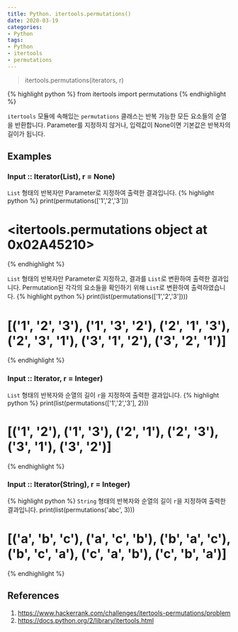 ```yaml
---
title: Python. itertools.permutations()
date: 2020-03-19
categories:
- Python
tags:
- Python
- itertools
- permutations
---
```


> itertools.permutations(iterators, r)

{% highlight python %}
from itertools import permutations
{% endhighlight %}

`itertools` 모듈에 속해있는 `permutations` 클래스는 반복 가능한 모든 요소들의 순열을 반환합니다. Parameter를 지정하지 않거나, 입력값이 None이면 기본값은 반복자의 길이가 됩니다.

## Examples

### Input :: Iterator(List), r = None)
`List` 형태의 반복자만 Parameter로 지정하여 출력한 결과입니다.
{% highlight python %}
print(permutations(['1','2','3']))
# <itertools.permutations object at 0x02A45210>
{% endhighlight %}

`List` 형태의 반복자만 Parameter로 지정하고, 결과를 `List`로 변환하여 출력한 결과입니다.
Permutation된 각각의 요소들을 확인하기 위해 `List`로 변환하여 출력하였습니다.
{% highlight python %}
print(list(permutations(['1','2','3'])))
# [('1', '2', '3'), ('1', '3', '2'), ('2', '1', '3'), ('2', '3', '1'), ('3', '1', '2'), ('3', '2', '1')]
{% endhighlight %}


### Input :: Iterator, r = Integer)
`List` 형태의 반복자와 순열의 길이 `r`을 지정하여 출력한 결과입니다.
{% highlight python %}
print(list(permutations(['1','2','3'], 2)))
# [('1', '2'), ('1', '3'), ('2', '1'), ('2', '3'), ('3', '1'), ('3', '2')]
{% endhighlight %}


### Input :: Iterator(String), r = Integer)
{% highlight python %}
`String` 형태의 반복자와 순열의 길이 `r`을 지정하여 출력한 결과입니다.
print(list(permutations('abc', 3)))
# [('a', 'b', 'c'), ('a', 'c', 'b'), ('b', 'a', 'c'), ('b', 'c', 'a'), ('c', 'a', 'b'), ('c', 'b', 'a')]
{% endhighlight %}

## References
1. https://www.hackerrank.com/challenges/itertools-permutations/problem
2. https://docs.python.org/2/library/itertools.html



